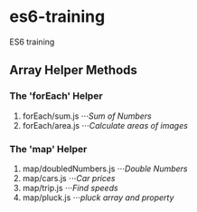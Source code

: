 # es6-training
ES6 training

## Array Helper Methods
### The 'forEach' Helper
1. forEach/sum.js
⋅⋅⋅*Sum of Numbers*
2. forEach/area.js
⋅⋅⋅*Calculate areas of images*

### The 'map' Helper
1. map/doubledNumbers.js
⋅⋅⋅*Double Numbers*
2. map/cars.js
⋅⋅⋅*Car prices*
3. map/trip.js
⋅⋅⋅*Find speeds*
2. map/pluck.js
⋅⋅⋅*pluck array and property*
